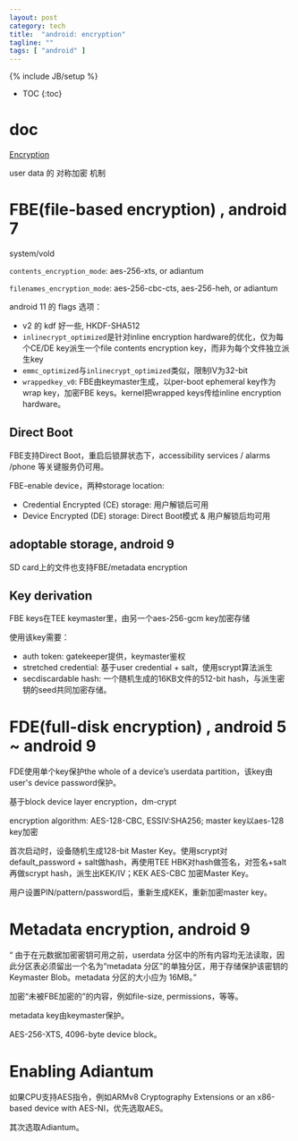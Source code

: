 ```yaml
---
layout: post
category: tech
title:  "android: encryption"
tagline: ""
tags: [ "android" ] 
---
```

{% include JB/setup %}

* TOC
{:toc}

# doc 

[Encryption](https://source.android.com/security/encryption)

user data 的 对称加密 机制

# FBE(file-based encryption) , android 7

system/vold

`contents_encryption_mode`: aes-256-xts, or adiantum

`filenames_encryption_mode`: aes-256-cbc-cts, aes-256-heh, or adiantum

android 11 的 flags 选项：
- v2 的 kdf 好一些, HKDF-SHA512
- `inlinecrypt_optimized`是针对inline encryption hardware的优化，仅为每个CE/DE key派生一个file contents encryption key，而非为每个文件独立派生key
- `emmc_optimized`与`inlinecrypt_optimized`类似，限制IV为32-bit
- `wrappedkey_v0`: FBE由keymaster生成，以per-boot ephemeral key作为wrap key，加密FBE keys。kernel把wrapped keys传给inline encryption hardware。

## Direct Boot

FBE支持Direct Boot，重启后锁屏状态下，accessibility services / alarms /phone 等关键服务仍可用。

FBE-enable device，两种storage location:
- Credential Encrypted (CE) storage: 用户解锁后可用
- Device Encrypted (DE) storage: Direct Boot模式 & 用户解锁后均可用

## adoptable storage, android 9

SD card上的文件也支持FBE/metadata encryption

## Key derivation

FBE keys在TEE keymaster里，由另一个aes-256-gcm key加密存储

使用该key需要：
- auth token: gatekeeper提供，keymaster鉴权
- stretched credential: 基于user credential + salt，使用scrypt算法派生
- secdiscardable hash: 一个随机生成的16KB文件的512-bit hash，与派生密钥的seed共同加密存储。

# FDE(full-disk encryption) , android 5 ~ android 9

FDE使用单个key保护the whole of a device’s userdata partition，该key由user's device password保护。

基于block device layer encryption，dm-crypt

encryption algorithm: AES-128-CBC, ESSIV:SHA256; master key以aes-128 key加密

首次启动时，设备随机生成128-bit Master Key。使用scrypt对default_password + salt做hash，再使用TEE HBK对hash做签名，对签名+salt再做scrypt hash，派生出KEK/IV；KEK AES-CBC 加密Master Key。

用户设置PIN/pattern/password后，重新生成KEK，重新加密master key。

# Metadata encryption, android 9

“ 由于在元数据加密密钥可用之前，userdata 分区中的所有内容均无法读取，因此分区表必须留出一个名为“metadata 分区”的单独分区，用于存储保护该密钥的 Keymaster Blob。metadata 分区的大小应为 16MB。”

加密“未被FBE加密的”的内容，例如file-size, permissions，等等。

metadata key由keymaster保护。

AES-256-XTS, 4096-byte device block。

# Enabling Adiantum

如果CPU支持AES指令，例如ARMv8 Cryptography Extensions or an x86-based device with AES-NI，优先选取AES。

其次选取Adiantum。
